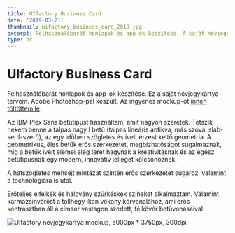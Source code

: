 ```yaml
---
title: UIfactory Business Card
date: '2019-03-21'
thumbnail: uifactory_business_card_2019.jpg
excerpt: Felhasználóbarát honlapok és app-ok készítése. A saját névjegykártya-tervem.
type: bc
---
```

# UIfactory Business Card

Felhasználóbarát honlapok és app-ok készítése. Ez a saját névjegykártya-tervem. Adobe Photoshop-pal készült. Az ingyenes mockup-ot [innen töltöttem le](https://www.mockupworld.co/free/floating-business-cards-mockup-2/).

Az IBM Plex Sans betűtípust használtam, amit nagyon szeretek. Tetszik nekem benne a talpas nagy I betű (talpas lineáris antikva, más szóval slab-serif-szerű), az egy időben szögletes és ívelt érzést keltő geometria. A geometrikus, éles betűk erős szerkezetet, megbízhatóságot sugalmaznak, míg a betűk ívelt elemei elég teret hagynak a kreativitásnak és az egész betűtípusnak egy modern, innovatív jelleget kölcsönöznek.

A hatszögletes méhsejt mintázat szintén erős szerkezetet sugároz, valamint a technológiára is utal.

Erőteljes éjfélkék és halovány szürkéskék színeket alkalmaztam. Valamint karmazsinvöröst a tollhegy ikon vékony körvonalához, ami erős kontrasztban áll a címsor vastagon szedett, félkövér betűvonásaival.

![UIfactory névjegykártya mockup, 5000px * 3750px, 300dpi](https://dl.dropboxusercontent.com/s/l12fp9621m3achn/uifactory_andras_gulacsi_business_card_2019_final.png)
